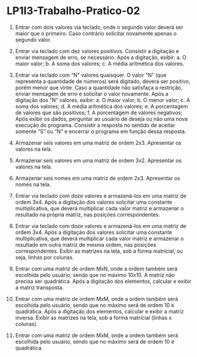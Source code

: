 # LP1I3-Trabalho-Pratico-02

1. Entrar com dois valores via teclado, onde o segundo valor deverá ser maior que o primeiro.
Caso contrário solicitar novamente apenas o segundo valor.

2. Entrar via teclado com dez valores positivos. Consistir a digitação e enviar mensagem de
erro, se necessário. Após a digitação, exibir:
a. O maior valor;
b. A soma dos valores;
c. A média aritmética dos valores.

3. Entrar via teclado com “N” valores quaisquer. O valor “N” (que representa a quantidade de
números) será digitado, deverá ser positivo, porém menor que vinte. Caso a quantidade não
satisfaça a restrição, enviar mensagem de erro e solicitar o valor novamente. Após a
digitação dos “N” valores, exibir:
a. O maior valor;
b. O menor valor;
c. A soma dos valores;
d. A média aritmética dos valores;
e. A porcentagem de valores que são positivos;
f. A porcentagem de valores negativos;
Após exibir os dados, perguntar ao usuário de deseja ou não uma nova execução do
programa. Consistir a resposta no sentido de aceitar somente “S” ou “N” e encerrar o
programa em função dessa resposta.

4. Armazenar seis valores em uma matriz de ordem 2x3. Apresentar os valores na tela.

5. Armazenar seis valores em uma matriz de ordem 3x2. Apresentar os valores na tela.

6. Armazenar seis nomes em uma matriz de ordem 2x3. Apresentar os nomes na tela.

7. Entrar via teclado com doze valores e armazená-los em uma matriz de ordem 3x4. Após a
digitação dos valores solicitar uma constante multiplicativa, que deverá multiplicar cada
valor matriz e armazenar o resultado na própria matriz, nas posições correspondentes.

8. Entrar via teclado com doze valores e armazená-los em uma matriz de ordem 3x4. Após a
digitação dos valores solicitar uma constante multiplicativa, que deverá multiplicar cada
valor matriz e armazenar o resultado em outra matriz de mesma ordem, nas posições
correspondentes. Exibir as matrizes na tela, sob a forma matricial, ou seja, linhas por
colunas.

9. Entrar com uma matriz de ordem MxN, onde a ordem também será escolhida pelo usuário,
sendo que no máximo 10x10. A matriz não precisa ser quadrática. Após a digitação dos
elementos, calcular e exibir a matriz transposta.

10. Entrar com uma matriz de ordem MxM, onde a ordem também será escolhida pelo usuário,
sendo que no máximo será de ordem 10 e quadrática. Após a digitação dos elementos,
calcular e exibir a matriz inversa. Exibir as matrizes na tela, sob a forma matricial (linhas x
colunas).

11. Entrar com uma matriz de ordem MxM, onde a ordem também será escolhida pelo usuário,
sendo que no máximo será de ordem 10 e quadrática.
